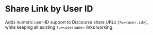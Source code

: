 # Share Link by User ID

Adds numeric user-ID support to Discourse share URLs (`?u=<user.id>`), while keeping all existing `?u=<username>` links working.


